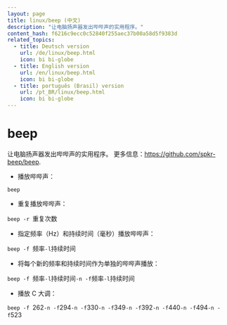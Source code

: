 ```yaml
---
layout: page
title: linux/beep (中文)
description: "让电脑扬声器发出哔哔声的实用程序。"
content_hash: f6216c9ecc0c52840f255aec37b00a58d5f9383d
related_topics:
  - title: Deutsch version
    url: /de/linux/beep.html
    icon: bi bi-globe
  - title: English version
    url: /en/linux/beep.html
    icon: bi bi-globe
  - title: português (Brasil) version
    url: /pt_BR/linux/beep.html
    icon: bi bi-globe
---
```

# beep

让电脑扬声器发出哔哔声的实用程序。
更多信息：<https://github.com/spkr-beep/beep>.

- 播放哔哔声：

`beep`

- 重复播放哔哔声：

`beep -r `<span class="tldr-var badge badge-pill bg-dark-lm bg-white-dm text-white-lm text-dark-dm font-weight-bold">重复次数</span>

- 指定频率（Hz）和持续时间（毫秒）播放哔哔声：

`beep -f `<span class="tldr-var badge badge-pill bg-dark-lm bg-white-dm text-white-lm text-dark-dm font-weight-bold">频率</span>` -l `<span class="tldr-var badge badge-pill bg-dark-lm bg-white-dm text-white-lm text-dark-dm font-weight-bold">持续时间</span>

- 将每个新的频率和持续时间作为单独的哔哔声播放：

`beep -f `<span class="tldr-var badge badge-pill bg-dark-lm bg-white-dm text-white-lm text-dark-dm font-weight-bold">频率</span>` -l `<span class="tldr-var badge badge-pill bg-dark-lm bg-white-dm text-white-lm text-dark-dm font-weight-bold">持续时间</span>` -n -f `<span class="tldr-var badge badge-pill bg-dark-lm bg-white-dm text-white-lm text-dark-dm font-weight-bold">频率</span>` -l `<span class="tldr-var badge badge-pill bg-dark-lm bg-white-dm text-white-lm text-dark-dm font-weight-bold">持续时间</span>

- 播放 C 大调：

`beep -f `<span class="tldr-var badge badge-pill bg-dark-lm bg-white-dm text-white-lm text-dark-dm font-weight-bold">262</span>` -n -f `<span class="tldr-var badge badge-pill bg-dark-lm bg-white-dm text-white-lm text-dark-dm font-weight-bold">294</span>` -n -f `<span class="tldr-var badge badge-pill bg-dark-lm bg-white-dm text-white-lm text-dark-dm font-weight-bold">330</span>` -n -f `<span class="tldr-var badge badge-pill bg-dark-lm bg-white-dm text-white-lm text-dark-dm font-weight-bold">349</span>` -n -f `<span class="tldr-var badge badge-pill bg-dark-lm bg-white-dm text-white-lm text-dark-dm font-weight-bold">392</span>` -n -f `<span class="tldr-var badge badge-pill bg-dark-lm bg-white-dm text-white-lm text-dark-dm font-weight-bold">440</span>` -n -f `<span class="tldr-var badge badge-pill bg-dark-lm bg-white-dm text-white-lm text-dark-dm font-weight-bold">494</span>` -n -f `<span class="tldr-var badge badge-pill bg-dark-lm bg-white-dm text-white-lm text-dark-dm font-weight-bold">523</span>

